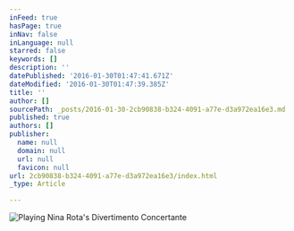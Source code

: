 ```yaml
---
inFeed: true
hasPage: true
inNav: false
inLanguage: null
starred: false
keywords: []
description: ''
datePublished: '2016-01-30T01:47:41.671Z'
dateModified: '2016-01-30T01:47:39.385Z'
title: ''
author: []
sourcePath: _posts/2016-01-30-2cb90838-b324-4091-a77e-d3a972ea16e3.md
published: true
authors: []
publisher:
  name: null
  domain: null
  url: null
  favicon: null
url: 2cb90838-b324-4091-a77e-d3a972ea16e3/index.html
_type: Article

---
```

[][0]
![Playing Nina Rota's Divertimento Concertante](https://s3-us-west-2.amazonaws.com/the-grid-img/p/585cf2cc1ecf0a1506bdac08dedea838943299af.jpg)

[0]: https://www.youtube.com/watch?v=fjfHKIl1t0Q